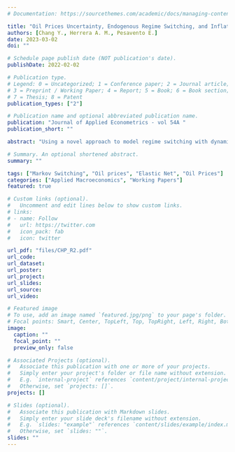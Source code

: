 ```yaml
---
# Documentation: https://sourcethemes.com/academic/docs/managing-content/

title: "Oil Prices Uncertainty, Endogenous Regime Switching, and Inflation Anchoring"
authors: [Chang Y., Herrera A. M., Pesavento E.]
date: 2023-03-02
doi: ""

# Schedule page publish date (NOT publication's date).
publishDate: 2022-02-02

# Publication type.
# Legend: 0 = Uncategorized; 1 = Conference paper; 2 = Journal article;
# 3 = Preprint / Working Paper; 4 = Report; 5 = Book; 6 = Book section;
# 7 = Thesis; 8 = Patent
publication_types: ["2"]

# Publication name and optional abbreviated publication name.
publication: "Journal of Applied Econometrics - vol 54A "
publication_short: ""

abstract: "Using a novel approach to model regime switching with dynamic feedback and interactions, we extract latent mean and volatility factors in oil price changes. We illustrate how the volatility factor constitutes a useful measure of oil market risk (or oil price uncertainty) for policy makers and analysts as it captures uncertainty not reflected in other economic/financial uncertainty measures. Then, in the context of a VAR, we investigate the role of oil price uncertainty in driving inflation expectations and inflation anchoring. We show that shocks to the mean factor lead to higher expected inflation and inflation disagreement among professional forecasters and households. In contrast, shocks to the volatility factor act as aggregate demand shocks in that they result in lower expected inflation, yet they do increase disagreement about future inflation among professional forecasters and, especially, among households. We also provide econometric evidence suggesting the proposed endogenous volatility switching model can outperform other regime switching models. "

# Summary. An optional shortened abstract.
summary: ""

tags: ["Markov Switching", "Oil prices", "Elastic Net", "Oil Prices"]
categories: ["Applied Macroeconomics", "Working Papers"]
featured: true

# Custom links (optional).
#   Uncomment and edit lines below to show custom links.
# links:
# - name: Follow
#   url: https://twitter.com
#   icon_pack: fab
#   icon: twitter

url_pdf: "files/CHP_R2.pdf"
url_code:
url_dataset:
url_poster:
url_project:
url_slides:
url_source:
url_video:

# Featured image
# To use, add an image named `featured.jpg/png` to your page's folder. 
# Focal points: Smart, Center, TopLeft, Top, TopRight, Left, Right, BottomLeft, Bottom, BottomRight.
image:
  caption: ""
  focal_point: ""
  preview_only: false

# Associated Projects (optional).
#   Associate this publication with one or more of your projects.
#   Simply enter your project's folder or file name without extension.
#   E.g. `internal-project` references `content/project/internal-project/index.md`.
#   Otherwise, set `projects: []`.
projects: []

# Slides (optional).
#   Associate this publication with Markdown slides.
#   Simply enter your slide deck's filename without extension.
#   E.g. `slides: "example"` references `content/slides/example/index.md`.
#   Otherwise, set `slides: ""`.
slides: ""
---
```



